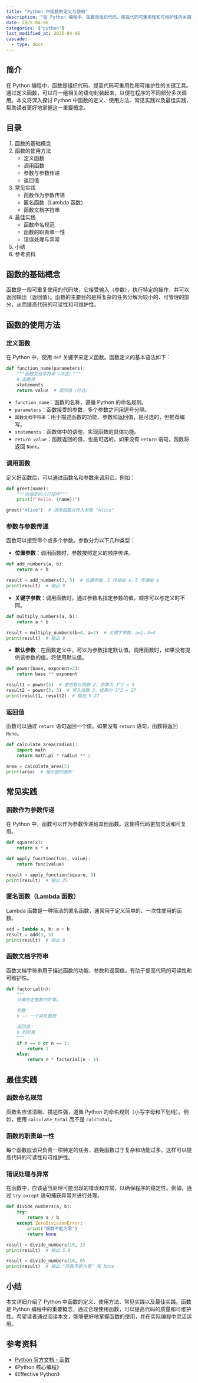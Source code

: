```yaml
---
title: "Python 中函数的定义与使用"
description: "在 Python 编程中，函数是组织代码、提高代码可重用性和可维护性的关键工具。通过定义函数，可以将一组相关的语句封装起来，以便在程序的不同部分多次调用。本文将深入探讨 Python 中函数的定义、使用方法、常见实践以及最佳实践，帮助读者更好地掌握这一重要概念。"
date: 2025-04-06
categories: ["python"]
last_modified_at: 2025-04-06
cascade:
  - type: docs
---
```



## 简介
在 Python 编程中，函数是组织代码、提高代码可重用性和可维护性的关键工具。通过定义函数，可以将一组相关的语句封装起来，以便在程序的不同部分多次调用。本文将深入探讨 Python 中函数的定义、使用方法、常见实践以及最佳实践，帮助读者更好地掌握这一重要概念。

<!-- more -->
## 目录
1. 函数的基础概念
2. 函数的使用方法
    - 定义函数
    - 调用函数
    - 参数与参数传递
    - 返回值
3. 常见实践
    - 函数作为参数传递
    - 匿名函数（Lambda 函数）
    - 函数文档字符串
4. 最佳实践
    - 函数命名规范
    - 函数的职责单一性
    - 错误处理与异常
5. 小结
6. 参考资料

## 函数的基础概念
函数是一段可重复使用的代码块，它接受输入（参数），执行特定的操作，并可以返回输出（返回值）。函数的主要目的是将复杂的任务分解为较小的、可管理的部分，从而提高代码的可读性和可维护性。

## 函数的使用方法
### 定义函数
在 Python 中，使用 `def` 关键字来定义函数。函数定义的基本语法如下：
```python
def function_name(parameters):
    """函数文档字符串（可选）"""
    # 函数体
    statements
    return value  # 返回值（可选）
```
- `function_name`：函数的名称，遵循 Python 的命名规则。
- `parameters`：函数接受的参数，多个参数之间用逗号分隔。
- `函数文档字符串`：用于描述函数的功能、参数和返回值，是可选的，但推荐编写。
- `statements`：函数体中的语句，实现函数的具体功能。
- `return value`：函数返回的值，也是可选的。如果没有 `return` 语句，函数将返回 `None`。

### 调用函数
定义好函数后，可以通过函数名和参数来调用它。例如：
```python
def greet(name):
    """向指定的人打招呼"""
    print(f"Hello, {name}!")

greet("Alice")  # 调用函数并传入参数 "Alice"
```

### 参数与参数传递
函数可以接受零个或多个参数。参数分为以下几种类型：
- **位置参数**：调用函数时，参数按照定义的顺序传递。
```python
def add_numbers(a, b):
    return a + b

result = add_numbers(3, 5)  # 位置参数，3 传递给 a，5 传递给 b
print(result)  # 输出 8
```
- **关键字参数**：调用函数时，通过参数名指定参数的值，顺序可以与定义时不同。
```python
def multiply_numbers(a, b):
    return a * b

result = multiply_numbers(b=4, a=2)  # 关键字参数，a=2，b=4
print(result)  # 输出 8
```
- **默认参数**：在函数定义中，可以为参数指定默认值。调用函数时，如果没有提供该参数的值，将使用默认值。
```python
def power(base, exponent=2):
    return base ** exponent

result1 = power(3)  # 使用默认指数 2，结果为 3^2 = 9
result2 = power(3, 3)  # 传入指数 3，结果为 3^3 = 27
print(result1, result2)  # 输出 9 27
```

### 返回值
函数可以通过 `return` 语句返回一个值。如果没有 `return` 语句，函数将返回 `None`。
```python
def calculate_area(radius):
    import math
    return math.pi * radius ** 2

area = calculate_area(5)
print(area)  # 输出圆的面积
```

## 常见实践
### 函数作为参数传递
在 Python 中，函数可以作为参数传递给其他函数。这使得代码更加灵活和可复用。
```python
def square(x):
    return x * x

def apply_function(func, value):
    return func(value)

result = apply_function(square, 5)
print(result)  # 输出 25
```

### 匿名函数（Lambda 函数）
Lambda 函数是一种简洁的匿名函数，通常用于定义简单的、一次性使用的函数。
```python
add = lambda a, b: a + b
result = add(3, 5)
print(result)  # 输出 8
```

### 函数文档字符串
函数文档字符串用于描述函数的功能、参数和返回值，有助于提高代码的可读性和可维护性。
```python
def factorial(n):
    """
    计算给定整数的阶乘。

    参数：
    n -- 一个非负整数

    返回值：
    n 的阶乘
    """
    if n == 0 or n == 1:
        return 1
    else:
        return n * factorial(n - 1)
```

## 最佳实践
### 函数命名规范
函数名应该清晰、描述性强，遵循 Python 的命名规则（小写字母和下划线）。例如，使用 `calculate_total` 而不是 `calcTotal`。

### 函数的职责单一性
每个函数应该只负责一项特定的任务，避免函数过于复杂和功能过多。这样可以提高代码的可读性和可维护性。

### 错误处理与异常
在函数中，应该适当处理可能出现的错误和异常，以确保程序的稳定性。例如，通过 `try-except` 语句捕获异常并进行处理。
```python
def divide_numbers(a, b):
    try:
        return a / b
    except ZeroDivisionError:
        print("除数不能为零")
        return None

result = divide_numbers(10, 2)
print(result)  # 输出 5.0

result = divide_numbers(10, 0)
print(result)  # 输出 "除数不能为零" 和 None
```

## 小结
本文详细介绍了 Python 中函数的定义、使用方法、常见实践以及最佳实践。函数是 Python 编程中的重要概念，通过合理使用函数，可以提高代码的质量和可维护性。希望读者通过阅读本文，能够更好地掌握函数的使用，并在实际编程中灵活运用。

## 参考资料
- [Python 官方文档 - 函数](https://docs.python.org/3/tutorial/controlflow.html#defining-functions)
- 《Python 核心编程》
- 《Effective Python》